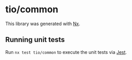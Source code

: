# tio/common

This library was generated with [Nx](https://nx.dev).

## Running unit tests

Run `nx test tio/common` to execute the unit tests via [Jest](https://jestjs.io).
